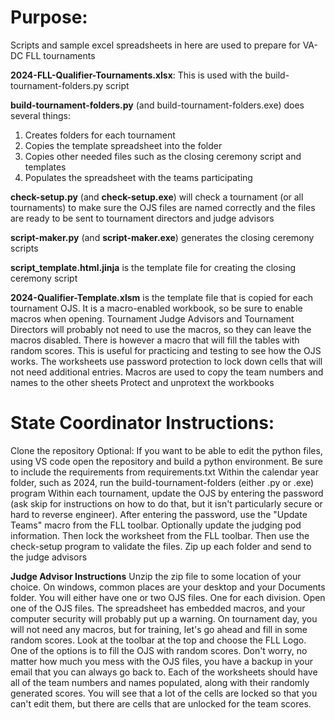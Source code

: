 # Purpose:
Scripts and sample excel spreadsheets in here are used to prepare for VA-DC FLL tournaments

**2024-FLL-Qualifier-Tournaments.xlsx**: This is used with the build-tournament-folders.py script

**build-tournament-folders.py** (and build-tournament-folders.exe) does several things:
1. Creates folders for each tournament
2. Copies the template spreadsheet into the folder
3. Copies other needed files such as the closing ceremony script and templates
4. Populates the spreadsheet with the teams participating

**check-setup.py** (and **check-setup.exe**) will check a tournament (or all tournaments) to make sure the OJS files are named correctly and the files are ready to be sent to tournament directors and judge advisors

**script-maker.py** (and **script-maker.exe**) generates the closing ceremony scripts

**script_template.html.jinja** is the template file for creating the closing ceremony script

**2024-Qualifier-Template.xlsm** is the template file that is copied for each tournament OJS. It is a macro-enabled workbook, so be sure to enable macros when opening. Tournament Judge Advisors and Tournament Directors will probably not need to use the macros, so they can leave the macros disabled. There is however a macro that will fill the tables with random scores. This is useful for practicing and testing to see how the OJS works. The worksheets use password protection to lock down cells that will not need additional entries.
Macros are used to copy the team numbers and names to the other sheets
Protect and unprotext the workbooks

# State Coordinator Instructions:
Clone the repository
Optional: If you want to be able to edit the python files, using VS code open the repository and build a python environment. Be sure to include the requirements from requirements.txt
Within the calendar year folder, such as 2024, run the build-tournament-folders (either .py or .exe) program
Within each tournament, update the OJS by entering the password (ask skip for instructions on how to do that, but it isn't particularly secure or hard to reverse engineer). After entering the password, use the "Update Teams" macro from the FLL toolbar. Optionally update the judging pod information. Then lock the worksheet from the FLL toolbar. Then use the check-setup program to validate the files.
Zip up each folder and send to the judge advisors

**Judge Advisor Instructions**
Unzip the zip file to some location of your choice. On windows, common places are your desktop and your Documents folder.
You will either have one or two OJS files. One for each division. Open one of the OJS files. The spreadsheet has embedded macros, and your computer security will probably put up a warning. On tournament day, you will not need any macros, but for training, let's go ahead and fill in some random scores. Look at the toolbar at the top and choose the FLL Logo. One of the options is to fill the OJS with random scores. Don't worry, no matter how much you mess with the OJS files, you have a backup in your email that you can always go back to. Each of the worksheets should have all of the team numbers and names populated, along with their randomly generated scores. You will see that a lot of the cells are locked so that you can't edit them, but there are cells that are unlocked for the team scores.